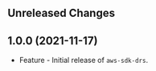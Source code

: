 Unreleased Changes
------------------

1.0.0 (2021-11-17)
------------------

* Feature - Initial release of `aws-sdk-drs`.

